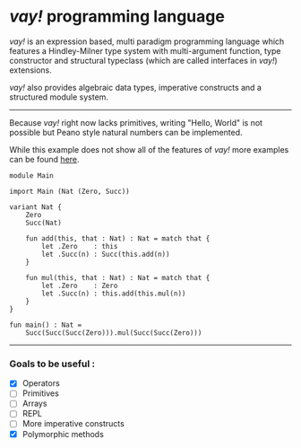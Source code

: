 # _vay!_ programming language

_vay!_ is an expression based, multi paradigm programming language which features a Hindley-Milner type system with multi-argument function, type constructor and structural typeclass (which are called interfaces in _vay!_) extensions.

_vay!_ also provides algebraic data types, imperative constructs and a structured module system.

---

Because _vay!_ right now lacks primitives, writing "Hello, World" is not possible but Peano style natural numbers can be implemented.

While this example does not show all of the features of _vay!_ more examples can be found [here](./examples).

```
module Main

import Main (Nat (Zero, Succ))

variant Nat {
    Zero
    Succ(Nat)

    fun add(this, that : Nat) : Nat = match that {
        let .Zero    : this
        let .Succ(n) : Succ(this.add(n))
    }

    fun mul(this, that : Nat) : Nat = match that {
        let .Zero    : Zero
        let .Succ(n) : this.add(this.mul(n))
    }
}

fun main() : Nat =
    Succ(Succ(Succ(Zero))).mul(Succ(Succ(Zero)))
```

---

### Goals to be useful :
- [x] Operators
- [ ] Primitives
- [ ] Arrays
- [ ] REPL
- [ ] More imperative constructs
- [x] Polymorphic methods
